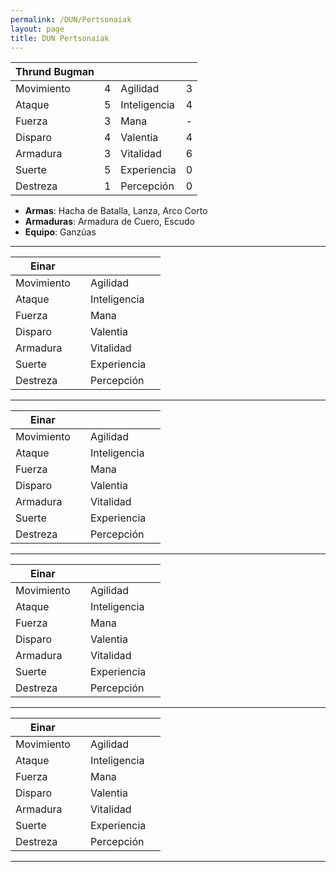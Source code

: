 ```yaml
---
permalink: /DUN/Pertsonaiak
layout: page
title: DUN Pertsonaiak
---
```


| Thrund Bugman      |      |              |      |
| ---------- | :--: | ------------ | :--: |
| Movimiento |   4   | Agilidad     |  3    |
| Ataque     |   5   | Inteligencia |  4    |
| Fuerza     |   3   | Mana         |  -    |
| Disparo    |   4   | Valentia     |  4    |
| Armadura   |   3   | Vitalidad    |  6    |
| Suerte     |   5   | Experiencia  |  0   |
| Destreza   |   1   | Percepción   |  0    |

- **Armas**: Hacha de Batalla, Lanza, Arco Corto  
- **Armaduras**: Armadura de Cuero, Escudo  
- **Equipo**: Ganzúas  

---

| Einar      |      |              |      |
| ---------- | :--: | ------------ | :--: |
| Movimiento |      | Agilidad     |      |
| Ataque     |      | Inteligencia |      |
| Fuerza     |      | Mana         |      |
| Disparo    |      | Valentia     |      |
| Armadura   |      | Vitalidad    |      |
| Suerte     |      | Experiencia  |      |
| Destreza   |      | Percepción   |      |

---

| Einar      |      |              |      |
| ---------- | :--: | ------------ | :--: |
| Movimiento |      | Agilidad     |      |
| Ataque     |      | Inteligencia |      |
| Fuerza     |      | Mana         |      |
| Disparo    |      | Valentia     |      |
| Armadura   |      | Vitalidad    |      |
| Suerte     |      | Experiencia  |      |
| Destreza   |      | Percepción   |      |

---

| Einar      |      |              |      |
| ---------- | :--: | ------------ | :--: |
| Movimiento |      | Agilidad     |      |
| Ataque     |      | Inteligencia |      |
| Fuerza     |      | Mana         |      |
| Disparo    |      | Valentia     |      |
| Armadura   |      | Vitalidad    |      |
| Suerte     |      | Experiencia  |      |
| Destreza   |      | Percepción   |      |

---

| Einar      |      |              |      |
| ---------- | :--: | ------------ | :--: |
| Movimiento |      | Agilidad     |      |
| Ataque     |      | Inteligencia |      |
| Fuerza     |      | Mana         |      |
| Disparo    |      | Valentia     |      |
| Armadura   |      | Vitalidad    |      |
| Suerte     |      | Experiencia  |      |
| Destreza   |      | Percepción   |      |

---
